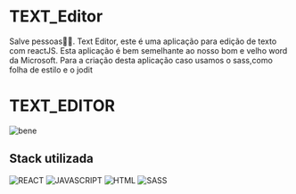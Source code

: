 # TEXT_Editor

Salve pessoas🐱‍🏍.
Text Editor, este é uma aplicação para edição de texto com reactJS.
Esta aplicação é bem semelhante ao nosso bom e velho word da Microsoft.
Para a criação desta aplicação caso usamos o sass,como folha de estilo e o jodit 

# TEXT_EDITOR

![bene](https://user-images.githubusercontent.com/78994881/210818247-164eec2b-4fa4-463f-b2f0-7355d0d46e51.png)

## Stack utilizada

![REACT](https://img.shields.io/badge/React-20232A?style=for-the-badge&logo=react&logoColor=61DAFB)
![JAVASCRIPT](https://img.shields.io/badge/JavaScript-323330?style=for-the-badge&logo=javascript&logoColor=F7DF1E)
![HTML](https://img.shields.io/badge/HTML5-E34F26?style=for-the-badge&logo=html5&logoColor=white)
![SASS](https://img.shields.io/badge/Sass-CC6699?style=for-the-badge&logo=sass&logoColor=white)
